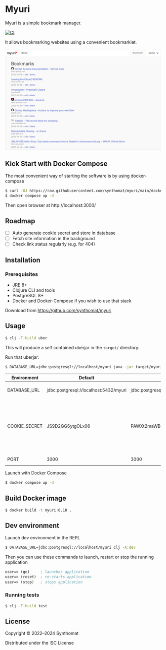# Myuri

Myuri is a simple bookmark manager.

[![CI](https://github.com/synthomat/myuri/actions/workflows/ci.yml/badge.svg?branch=develop)](https://github.com/synthomat/myuri/actions/workflows/ci.yml)

It allows bookmarking websites using a convenient bookmarklet.

![Version 0.5](doc/screenshots/myuri_0.5.png)

## Kick Start with Docker Compose

The most convenient way of starting the software is by using docker-compose

```bash
$ curl -OJ https://raw.githubusercontent.com/synthomat/myuri/main/docker-compose.yml
$ docker compose up -d
```

Then open browser at http://localhost:3000/

## Roadmap

- [ ] Auto generate cookie secret and store in database
- [ ] Fetch site information in the background
- [ ] Check link status regularly (e.g. for 404)

## Installation

### Prerequisites

* JRE 8+
* Clojure CLI and tools
* PostgreSQL 8+
* Docker and Docker-Compose if you wish to use that stack

Download from https://github.com/synthomat/myuri

## Usage

```bash
$ clj -T:build uber
```

This will produce a self contained uberjar in the `target/` directory.

Run that uberjar:

```bash
$ DATABASE_URL=jdbc:postgresql://localhost/myuri java -jar target/myuri-0.10.jar
```

| Environment   | Default                                | Example                                | Explanation                                                                                             |
|---------------|----------------------------------------|----------------------------------------|---------------------------------------------------------------------------------------------------------|
| DATABASE_URL  | jdbc:postgresql://localhost:5432/myuri | jdbc:postgresql://localhost:5432/myuri | Database connection string                                                                              |
| COOKIE_SECRET | JS9D2GG6ytgOLx06                       | PAWXt2maWB8bpBCR                       | 16-bytes encryption key for the Cookie Session store. **This is critical** – please change the default! |
| PORT          | 3000                                   | 3000                                   | Web App HTTP Port                                                                                       |

Launch with Docker Compose

```bash
$ docker compose up -d  
```

## Build Docker image

```bash
$ docker build -t myuri:0.10 .
```

## Dev environment

Launch dev environment in the REPL

```bash
$ DATABASE_URL=jdbc:postgresql://localhost/myuri clj -A:dev
```

Then you can use these commands to launch, restart or stop the running application

```clojure
user=> (go)     ; launches application
user=> (reset)  ; re-starts application
user=> (stop)   ; stops application
```

### Running tests

```bash
$ clj -T:build test
```

## License

Copyright © 2022–2024 Synthomat

Distributed under the ISC License
